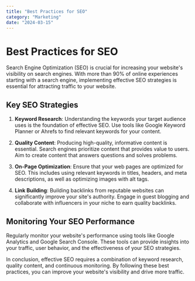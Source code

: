 ```yaml
---
title: "Best Practices for SEO"
category: "Marketing"
date: "2024-03-15"
---
```


# Best Practices for SEO

Search Engine Optimization (SEO) is crucial for increasing your website's visibility on search engines. With more than 90% of online experiences starting with a search engine, implementing effective SEO strategies is essential for attracting traffic to your website.

## Key SEO Strategies

1. **Keyword Research**: Understanding the keywords your target audience uses is the foundation of effective SEO. Use tools like Google Keyword Planner or Ahrefs to find relevant keywords for your content.

2. **Quality Content**: Producing high-quality, informative content is essential. Search engines prioritize content that provides value to users. Aim to create content that answers questions and solves problems.

3. **On-Page Optimization**: Ensure that your web pages are optimized for SEO. This includes using relevant keywords in titles, headers, and meta descriptions, as well as optimizing images with alt tags.

4. **Link Building**: Building backlinks from reputable websites can significantly improve your site's authority. Engage in guest blogging and collaborate with influencers in your niche to earn quality backlinks.

## Monitoring Your SEO Performance

Regularly monitor your website's performance using tools like Google Analytics and Google Search Console. These tools can provide insights into your traffic, user behavior, and the effectiveness of your SEO strategies.

In conclusion, effective SEO requires a combination of keyword research, quality content, and continuous monitoring. By following these best practices, you can improve your website's visibility and drive more traffic.
